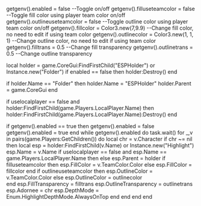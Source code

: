 getgenv().enabled = false --Toggle on/off
getgenv().filluseteamcolor = false --Toggle fill color using player team color on/off
getgenv().outlineuseteamcolor = false --Toggle outline color using player team color on/off
getgenv().fillcolor = Color3.new(7,9.9) --Change fill color, no need to edit if using team color
getgenv().outlinecolor = Color3.new(1, 1, 1) --Change outline color, no need to edit if using team color
getgenv().filltrans = 0.5 --Change fill transparency
getgenv().outlinetrans = 0.5 --Change outline transparency
 
local holder = game.CoreGui:FindFirstChild("ESPHolder") or Instance.new("Folder")
if enabled == false then
    holder:Destroy()
end

if holder.Name == "Folder" then
    holder.Name = "ESPHolder"
    holder.Parent = game.CoreGui
end

if uselocalplayer == false and holder:FindFirstChild(game.Players.LocalPlayer.Name) then
    holder:FindFirstChild(game.Players.LocalPlayer.Name):Destroy()
end

if getgenv().enabled == true then 
    getgenv().enabled = false
    getgenv().enabled = true
end
while getgenv().enabled do
    task.wait()
    for _,v in pairs(game.Players:GetChildren()) do
        local chr = v.Character
        if chr ~= nil then
        local esp = holder:FindFirstChild(v.Name) or Instance.new("Highlight")
        esp.Name = v.Name
        if uselocalplayer == false and esp.Name == game.Players.LocalPlayer.Name then
            else
        esp.Parent = holder
        if filluseteamcolor then
            esp.FillColor = v.TeamColor.Color
        else
            esp.FillColor = fillcolor 
        end
        if outlineuseteamcolor then
            esp.OutlineColor = v.TeamColor.Color
        else
            esp.OutlineColor = outlinecolor    
        end
        esp.FillTransparency = filltrans
        esp.OutlineTransparency = outlinetrans
        esp.Adornee = chr
        esp.DepthMode = Enum.HighlightDepthMode.AlwaysOnTop
        end
        end
    end
end
